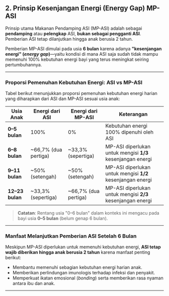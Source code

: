 ## 2. Prinsip Kesenjangan Energi (Energy Gap) MP-ASI

Prinsip utama Makanan Pendamping ASI (MP-ASI) adalah sebagai **pendamping** atau **pelengkap** ASI, **bukan sebagai pengganti ASI**. Pemberian ASI tetap dilanjutkan hingga anak berusia 2 tahun.

Pemberian MP-ASI dimulai pada usia **6 bulan** karena adanya **"kesenjangan energi" (*energy gap*)**—yaitu kondisi di mana ASI saja sudah tidak mampu memenuhi 100% kebutuhan energi bayi yang terus meningkat seiring pertumbuhannya.

---

### Proporsi Pemenuhan Kebutuhan Energi: ASI vs MP-ASI

Tabel berikut menunjukkan proporsi pemenuhan kebutuhan energi harian yang diharapkan dari ASI dan MP-ASI sesuai usia anak:

| Usia Anak     | Energi dari ASI       | Energi dari MP-ASI    | Keterangan |
|---------------|------------------------|------------------------|------------|
| **0–5 bulan** | 100%                   | 0%                     | Kebutuhan energi 100% dipenuhi oleh ASI |
| **6–8 bulan** | ~66,7% (dua pertiga)   | ~33,3% (sepertiga)     | MP-ASI diperlukan untuk mengisi **1/3** kesenjangan energi |
| **9–11 bulan**| ~50% (setengah)        | ~50% (setengah)        | MP-ASI diperlukan untuk mengisi **1/2** kesenjangan energi |
| **12–23 bulan**| ~33,3% (sepertiga)    | ~66,7% (dua pertiga)   | MP-ASI diperlukan untuk mengisi **2/3** kesenjangan energi |

> **Catatan**: Rentang usia "0–6 bulan" dalam konteks ini mengacu pada bayi usia **0–5 bulan** (belum genap 6 bulan).

---

### Manfaat Melanjutkan Pemberian ASI Setelah 6 Bulan

Meskipun MP-ASI diperlukan untuk memenuhi kebutuhan energi, **ASI tetap wajib diberikan hingga anak berusia 2 tahun** karena manfaat penting berikut:
- Membantu memenuhi sebagian kebutuhan energi harian anak.
- Memberikan perlindungan imunologis terhadap infeksi dan penyakit.
- Memperkuat ikatan emosional (*bonding*) serta memberikan rasa nyaman antara ibu dan anak.

--- 